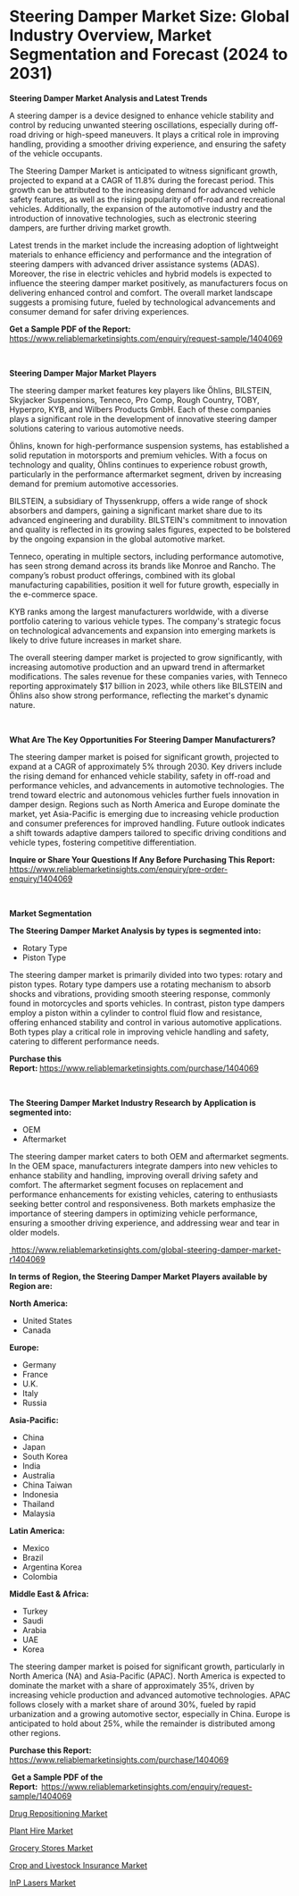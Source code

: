 <p><h1>Steering Damper Market Size: Global Industry Overview, Market Segmentation and Forecast (2024 to 2031)</h1></p><p><strong>Steering Damper Market Analysis and Latest Trends</strong></p>
<p><p>A steering damper is a device designed to enhance vehicle stability and control by reducing unwanted steering oscillations, especially during off-road driving or high-speed maneuvers. It plays a critical role in improving handling, providing a smoother driving experience, and ensuring the safety of the vehicle occupants.</p><p>The Steering Damper Market is anticipated to witness significant growth, projected to expand at a CAGR of 11.8% during the forecast period. This growth can be attributed to the increasing demand for advanced vehicle safety features, as well as the rising popularity of off-road and recreational vehicles. Additionally, the expansion of the automotive industry and the introduction of innovative technologies, such as electronic steering dampers, are further driving market growth. </p><p>Latest trends in the market include the increasing adoption of lightweight materials to enhance efficiency and performance and the integration of steering dampers with advanced driver assistance systems (ADAS). Moreover, the rise in electric vehicles and hybrid models is expected to influence the steering damper market positively, as manufacturers focus on delivering enhanced control and comfort. The overall market landscape suggests a promising future, fueled by technological advancements and consumer demand for safer driving experiences.</p></p>
<p><strong>Get a Sample PDF of the Report:&nbsp;</strong> <a href="https://www.reliablemarketinsights.com/enquiry/request-sample/1404069?utm_campaign=1626&utm_medium=2&utm_source=Github&utm_content=ia&utm_term=23102024&utm_id=steering-damper">https://www.reliablemarketinsights.com/enquiry/request-sample/1404069</a></p>
<p>&nbsp;</p>
<p><strong>Steering Damper Major Market Players</strong></p>
<p><p>The steering damper market features key players like Öhlins, BILSTEIN, Skyjacker Suspensions, Tenneco, Pro Comp, Rough Country, TOBY, Hyperpro, KYB, and Wilbers Products GmbH. Each of these companies plays a significant role in the development of innovative steering damper solutions catering to various automotive needs.</p><p>Öhlins, known for high-performance suspension systems, has established a solid reputation in motorsports and premium vehicles. With a focus on technology and quality, Öhlins continues to experience robust growth, particularly in the performance aftermarket segment, driven by increasing demand for premium automotive accessories.</p><p>BILSTEIN, a subsidiary of Thyssenkrupp, offers a wide range of shock absorbers and dampers, gaining a significant market share due to its advanced engineering and durability. BILSTEIN's commitment to innovation and quality is reflected in its growing sales figures, expected to be bolstered by the ongoing expansion in the global automotive market.</p><p>Tenneco, operating in multiple sectors, including performance automotive, has seen strong demand across its brands like Monroe and Rancho. The company’s robust product offerings, combined with its global manufacturing capabilities, position it well for future growth, especially in the e-commerce space.</p><p>KYB ranks among the largest manufacturers worldwide, with a diverse portfolio catering to various vehicle types. The company's strategic focus on technological advancements and expansion into emerging markets is likely to drive future increases in market share.</p><p>The overall steering damper market is projected to grow significantly, with increasing automotive production and an upward trend in aftermarket modifications. The sales revenue for these companies varies, with Tenneco reporting approximately $17 billion in 2023, while others like BILSTEIN and Öhlins also show strong performance, reflecting the market's dynamic nature.</p></p>
<p>&nbsp;</p>
<p><strong>What Are The Key Opportunities For Steering Damper Manufacturers?</strong></p>
<p><p>The steering damper market is poised for significant growth, projected to expand at a CAGR of approximately 5% through 2030. Key drivers include the rising demand for enhanced vehicle stability, safety in off-road and performance vehicles, and advancements in automotive technologies. The trend toward electric and autonomous vehicles further fuels innovation in damper design. Regions such as North America and Europe dominate the market, yet Asia-Pacific is emerging due to increasing vehicle production and consumer preferences for improved handling. Future outlook indicates a shift towards adaptive dampers tailored to specific driving conditions and vehicle types, fostering competitive differentiation.</p></p>
<p><strong>Inquire or Share Your Questions If Any Before Purchasing This Report:</strong> <a href="https://www.reliablemarketinsights.com/enquiry/pre-order-enquiry/1404069?utm_campaign=1626&utm_medium=2&utm_source=Github&utm_content=ia&utm_term=23102024&utm_id=steering-damper">https://www.reliablemarketinsights.com/enquiry/pre-order-enquiry/1404069</a></p>
<p>&nbsp;</p>
<p><strong>Market Segmentation</strong></p>
<p><strong>The Steering Damper Market Analysis by types is segmented into:</strong></p>
<p><ul><li>Rotary Type</li><li>Piston Type</li></ul></p>
<p><p>The steering damper market is primarily divided into two types: rotary and piston types. Rotary type dampers use a rotating mechanism to absorb shocks and vibrations, providing smooth steering response, commonly found in motorcycles and sports vehicles. In contrast, piston type dampers employ a piston within a cylinder to control fluid flow and resistance, offering enhanced stability and control in various automotive applications. Both types play a critical role in improving vehicle handling and safety, catering to different performance needs.</p></p>
<p><strong>Purchase this Report:&nbsp;</strong><a href="https://www.reliablemarketinsights.com/purchase/1404069?utm_campaign=1626&utm_medium=2&utm_source=Github&utm_content=ia&utm_term=23102024&utm_id=steering-damper">https://www.reliablemarketinsights.com/purchase/1404069</a></p>
<p>&nbsp;</p>
<p><strong>The Steering Damper Market Industry Research by Application is segmented into:</strong></p>
<p><ul><li>OEM</li><li>Aftermarket</li></ul></p>
<p><p>The steering damper market caters to both OEM and aftermarket segments. In the OEM space, manufacturers integrate dampers into new vehicles to enhance stability and handling, improving overall driving safety and comfort. The aftermarket segment focuses on replacement and performance enhancements for existing vehicles, catering to enthusiasts seeking better control and responsiveness. Both markets emphasize the importance of steering dampers in optimizing vehicle performance, ensuring a smoother driving experience, and addressing wear and tear in older models.</p></p>
<p><a href="https://www.reliablemarketinsights.com/global-steering-damper-market-r1404069?utm_campaign=1626&utm_medium=2&utm_source=Github&utm_content=ia&utm_term=23102024&utm_id=steering-damper">&nbsp;https://www.reliablemarketinsights.com/global-steering-damper-market-r1404069</a></p>
<p><strong>In terms of Region, the Steering Damper Market Players available by Region are:</strong></p>
<p>
    <p> <strong> North America: </strong>
        <ul>
            <li>United States</li>
            <li>Canada</li>
        </ul>
        </p> 
    <p> <strong> Europe: </strong>
        <ul>
            <li>Germany</li>
            <li>France</li>
            <li>U.K.</li>
            <li>Italy</li>
            <li>Russia</li>
        </ul>
        </p> 
    <p> <strong> Asia-Pacific: </strong>
        <ul>
            <li>China</li>
            <li>Japan</li>
            <li>South Korea</li>
            <li>India</li>
            <li>Australia</li>
            <li>China Taiwan</li>
            <li>Indonesia</li>
            <li>Thailand</li>
            <li>Malaysia</li>
        </ul>
        </p> 
    <p> <strong> Latin America: </strong>
        <ul>
            <li>Mexico</li>
            <li>Brazil</li>
            <li>Argentina Korea</li>
            <li>Colombia</li>
        </ul>
        </p> 
    <p> <strong> Middle East & Africa: </strong>
        <ul>
            <li>Turkey</li>
            <li>Saudi</li>
            <li>Arabia</li>
            <li>UAE</li>
            <li>Korea</li>
        </ul>
    </p>
    </p>
<p><p>The steering damper market is poised for significant growth, particularly in North America (NA) and Asia-Pacific (APAC). North America is expected to dominate the market with a share of approximately 35%, driven by increasing vehicle production and advanced automotive technologies. APAC follows closely with a market share of around 30%, fueled by rapid urbanization and a growing automotive sector, especially in China. Europe is anticipated to hold about 25%, while the remainder is distributed among other regions.</p></p>
<p><strong>Purchase this Report: </strong><a href="https://www.reliablemarketinsights.com/purchase/1404069?utm_campaign=1626&utm_medium=2&utm_source=Github&utm_content=ia&utm_term=23102024&utm_id=steering-damper">https://www.reliablemarketinsights.com/purchase/1404069</a></p>
<p>&nbsp;<strong>Get a Sample PDF of the Report:&nbsp;&nbsp;</strong><a href="https://www.reliablemarketinsights.com/enquiry/request-sample/1404069?utm_campaign=1626&utm_medium=2&utm_source=Github&utm_content=ia&utm_term=23102024&utm_id=steering-damper">https://www.reliablemarketinsights.com/enquiry/request-sample/1404069</a></p>
<p><strong></strong></p>
<p><p><a href="https://www.linkedin.com/pulse/future-ready-strategic-insights-global-drug-repositioning-xxrxc?utm_campaign=1626&utm_medium=2&utm_source=Github&utm_content=ia&utm_term=23102024&utm_id=steering-damper">Drug Repositioning Market</a></p><p><a href="https://www.linkedin.com/pulse/regional-adaptations-global-plant-hire-market-trends-overview-6nh3c?utm_campaign=1626&utm_medium=2&utm_source=Github&utm_content=ia&utm_term=23102024&utm_id=steering-damper">Plant Hire Market</a></p><p><a href="https://www.linkedin.com/pulse/grocery-stores-market-revolution-2024-2031-trends-shaping-kopec?utm_campaign=1626&utm_medium=2&utm_source=Github&utm_content=ia&utm_term=23102024&utm_id=steering-damper">Grocery Stores Market</a></p><p><a href="https://www.linkedin.com/pulse/market-dynamics-future-trends-global-crop-livestock-insurance-etchc?utm_campaign=1626&utm_medium=2&utm_source=Github&utm_content=ia&utm_term=23102024&utm_id=steering-damper">Crop and Livestock Insurance Market</a></p><p><a href="https://github.com/JakirUddin651/Market-Research-Report-List-1/blob/main/inp-lasers-market.md?utm_campaign=1626&utm_medium=2&utm_source=Github&utm_content=ia&utm_term=23102024&utm_id=steering-damper">InP Lasers Market</a></p></p>